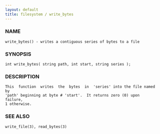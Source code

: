 ```yaml
---
layout: default
title: filesystem / write_bytes
---
```


### NAME

    write_bytes() - writes a contiguous series of bytes to a file

### SYNOPSIS

    int write_bytes( string path, int start, string series );

### DESCRIPTION

    This  function  writes  the  bytes  in  'series' into the file named by
    'path' beginning at byte # 'start'.  It returns zero (0) upon  failure,
    1 otherwise.

### SEE ALSO

    write_file(3), read_bytes(3)
